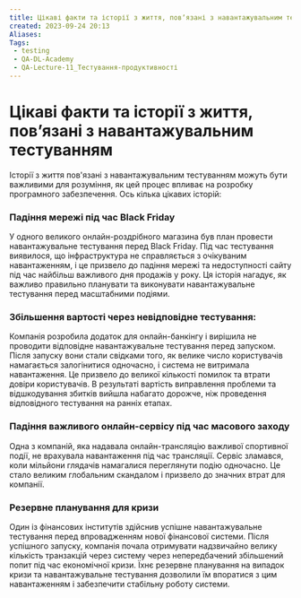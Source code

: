 ```yaml
---
title: Цікаві факти та історії з життя, повʼязані з навантажувальним тестуванням
created: 2023-09-24 20:13
Aliases:
Tags: 
 - testing
 - QA-DL-Academy
 - QA-Lecture-11_Тестування-продуктивності
---
```


# Цікаві факти та історії з життя, повʼязані з навантажувальним тестуванням

Історії з життя пов'язані з навантажувальним тестуванням можуть бути важливими для розуміння, як цей процес впливає на розробку програмного забезпечення. Ось кілька цікавих історій:

### **Падіння мережі під час Black Friday**

У одного великого онлайн-роздрібного магазина був план провести навантажувальне тестування перед Black Friday. Під час тестування виявилося, що інфраструктура не справляється з очікуваним навантаженням, і це призвело до падіння мережі та недоступності сайту під час найбільш важливого дня продажів у року. Ця історія нагадує, як важливо правильно планувати та виконувати навантажувальне тестування перед масштабними подіями.

### **Збільшення вартості через невідповідне тестування:**

Компанія розробила додаток для онлайн-банкінгу і вирішила не проводити відповідне навантажувальне тестування перед запуском. Після запуску вони стали свідками того, як велике число користувачів намагається залогінитися одночасно, і система не витримала навантаження. Це призвело до великої кількості помилок та втрати довіри користувачів. В результаті вартість виправлення проблеми та відшкодування збитків вийшла набагато дорожче, ніж проведення відповідного тестування на ранніх етапах.

### **Падіння важливого онлайн-сервісу під час масового заходу**

Одна з компаній, яка надавала онлайн-трансляцію важливої спортивної події, не врахувала навантаження під час трансляції. Сервіс зламався, коли мільйони глядачів намагалися переглянути подію одночасно. Це стало великим глобальним скандалом і призвело до значних втрат для компанії.

### **Резервне планування для кризи**

Один із фінансових інститутів здійснив успішне навантажувальне тестування перед впровадженням нової фінансової системи. Після успішного запуску, компанія почала отримувати надзвичайно велику кількість транзакцій через систему через непередбачений збільшений попит під час економічної кризи. Їхнє резервне планування на випадок кризи та навантажувальне тестування дозволили їм впоратися з цим навантаженням і забезпечити стабільну роботу системи.
